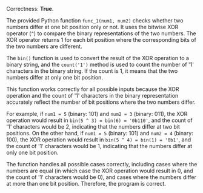Correctness: **True**.

The provided Python function `func_1(num1, num2)` checks whether two numbers differ at one bit position only or not. It uses the bitwise XOR operator (`^`) to compare the binary representations of the two numbers. The XOR operator returns 1 for each bit position where the corresponding bits of the two numbers are different.

The `bin()` function is used to convert the result of the XOR operation to a binary string, and the `count('1')` method is used to count the number of '1' characters in the binary string. If the count is 1, it means that the two numbers differ at only one bit position.

This function works correctly for all possible inputs because the XOR operation and the count of '1' characters in the binary representation accurately reflect the number of bit positions where the two numbers differ.

For example, if `num1 = 5` (binary: 101) and `num2 = 3` (binary: 011), the XOR operation would result in `bin(5 ^ 3) = bin(6) = '0b110'`, and the count of '1' characters would be 2, indicating that the numbers differ at two bit positions. On the other hand, if `num1 = 5` (binary: 101) and `num2 = 4` (binary: 100), the XOR operation would result in `bin(5 ^ 4) = bin(1) = '0b1'`, and the count of '1' characters would be 1, indicating that the numbers differ at only one bit position.

The function handles all possible cases correctly, including cases where the numbers are equal (in which case the XOR operation would result in 0, and the count of '1' characters would be 0), and cases where the numbers differ at more than one bit position. Therefore, the program is correct.